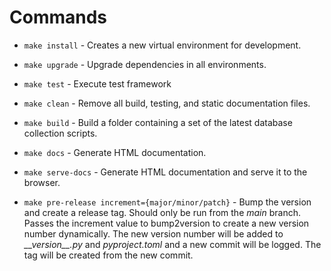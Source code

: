 # Commands

- `make install` - Creates a new virtual environment for development.

- `make upgrade` - Upgrade dependencies in all environments.

- `make test` - Execute test framework

- `make clean` - Remove all build, testing, and static documentation files.

- `make build` - Build a folder containing a set of the latest database collection scripts.

- `make docs` - Generate HTML documentation.

- `make serve-docs` - Generate HTML documentation and serve it to the browser.

- `make pre-release increment={major/minor/patch}` - Bump the version and create a release tag. Should only be run from the _main_ branch. Passes the increment value to bump2version to create a new version number dynamically. The new version number will be added to _\_\_version\_\_.py_ and _pyproject.toml_ and a new commit will be logged. The tag will be created from the new commit.
